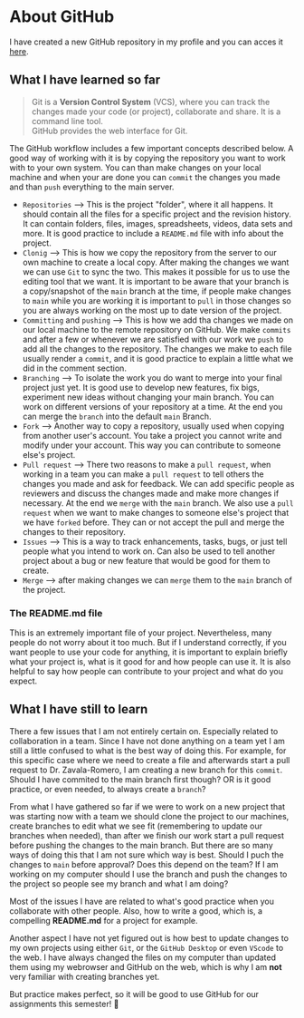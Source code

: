 # About GitHub 

I have created a new GitHub repository in my profile and you can acces it [here](https://github.com/RSchama/DataSci_Health).  

## What I have learned so far

> Git is a **Version Control System** (VCS), where you can track the changes made your code (or project), collaborate and share. 
> It is a command line tool.  
> GitHub provides the web interface for Git.  

The GitHub workflow includes a few important concepts described below. 
A good way of working with it is by copying the repository you want to work with to your own system. You can than make changes on your local machine and when your are done you can `commit` the changes you made and than `push` everything to the main server.  

- `Repositories` --> This is the project "folder", where it all happens. It should contain all the files for a specific project and the revision history. It can contain folders, files, images, spreadsheets, videos, data sets and more. It is good practice to include a `README.md` file with info about the project.  
- `Clonig` --> This is how we copy the repository from the server to our own machine to create a local copy. After making the changes we want we can use `Git` to sync the two. This makes it possible for us to use the editing tool that we want. It is important to be aware that your branch is a copy/snapshot of the `main` branch at the time, if people make changes to `main` while you are working it is important to `pull` in those changes so you are always working on the most up to date version of the project.   
- `Committing` and `pushing` --> This is how we add tha changes we made on our local machine to the remote repository on GitHub. We make `commits` and after a few or whenever we are satisfied with our work we `push` to add all the changes to the repository. The changes we make to each file usually render a `commit`, and it is good practice to explain a little what we did in the comment section.  
-  `Branching` --> To isolate the work you do want to merge into your final project just yet. It is good use to develop new features, fix bigs, experiment new ideas without changing your main branch. You can work on different versions of your repository at a time. At the end you can merge the `branch` into the default `main` Branch.  
-  `Fork` --> Another way to copy a repository, usually used when copying from another user's account. You take a project you cannot write and modify under your account. This way you can contribute to someone else's project.  
-  `Pull request` --> There two reasons to make a `pull request`, when working in a team you can make a `pull request` to tell others the changes you made and ask for feedback. We can add specific people as reviewers and discuss the changes made and make more changes if necessary. At the end we `merge` with the `main` branch. We also use a `pull request` when we want to make changes to someone else's project that we have `forked` before. They can or not accept the pull and merge the changes to their repository.  
-  `Issues` --> This is a way to track enhancements, tasks, bugs, or just tell people what you intend to work on. Can also be used to tell another project about a bug or new feature that would be good for them to create.  
-  `Merge` --> after making changes we can `merge` them to the `main` branch of the project.   

### The README.md file

This is an extremely important file of your project. Nevertheless, many people do not worry about it too much. But if I understand correctly, if you want people to use your code for anything, it is important to explain briefly what your project is, what is it good for and how people can use it. It is also helpful to say how people can contribute to your project and what do you expect.     

## What I have still to learn

There a few issues that I am not entirely certain on. Especially related to collaboration in a team. Since I have not done anything on a team yet I am still a little confused to what is the best way of doing this. For example, for this specific case where we need to create a file and afterwards start a pull request to Dr. Zavala-Romero, I am creating a new branch for this `commit`. Should I have commited to the main branch first though? OR is it good practice, or even needed, to always create a `branch`?  

From what I have gathered so far if we were to work on a new project that was starting now with a team we should clone the project to our machines, create branches to edit what we see fit (remembering to update our branches when needed), than after we finish our work start a pull request before pushing the changes to the main branch. But there are so many ways of doing this that I am not sure which way is best. Should I puch the changes to `main` before approval? Does this depend on the team? If I am working on my computer should I use the branch and push the changes to the project so people see my branch and what I am doing?

Most of the issues I have are related to what's good practice when you collaborate with other people. Also, how to write a good, which is, a compelling **README.md** for a project for example.  

Another aspect I have not yet figured out is how best to update changes to my own projects using either `Git`, or the `GitHub Desktop` or even `VScode` to the web. I have always changed the files on my computer than updated them using my webrowser and GitHub on the web, which is why I am **not** very familiar with creating branches yet.  

But practice makes perfect, so it will be good to use GitHub for our assignments this semester!  :tada:
